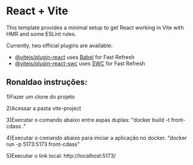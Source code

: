 # React + Vite

This template provides a minimal setup to get React working in Vite with HMR and some ESLint rules.

Currently, two official plugins are available:

- [@vitejs/plugin-react](https://github.com/vitejs/vite-plugin-react/blob/main/packages/plugin-react/README.md) uses [Babel](https://babeljs.io/) for Fast Refresh
- [@vitejs/plugin-react-swc](https://github.com/vitejs/vite-plugin-react-swc) uses [SWC](https://swc.rs/) for Fast Refresh


## Ronaldao instruções:
1)Fazer um clone do projeto

2)Acessar a pasta vite-project

3)Executar o comando abaixo entre aspas duplas:
    "docker build -t front-cdass ."

4)Executar o comando abaixo para iniciar a aplicação no docker.
"docker run -p 5173:5173 front-cdass"

5)Executar o link local: http://localhost:5173/

